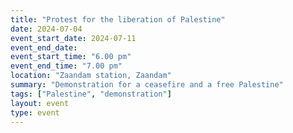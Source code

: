 ```yaml
---
title: "Protest for the liberation of Palestine"
date: 2024-07-04
event_start_date: 2024-07-11
event_end_date: 
event_start_time: "6.00 pm"
event_end_time: "7.00 pm"
location: "Zaandam station, Zaandam"
summary: "Demonstration for a ceasefire and a free Palestine"
tags: ["Palestine", "demonstration"]
layout: event
type: event
---
```

